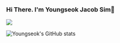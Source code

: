 ### Hi There. I'm Youngseok Jacob Sim👋


<a href="https://hits.seeyoufarm.com"><img src="https://hits.seeyoufarm.com/api/count/incr/badge.svg?url=https%3A%2F%2Fgithub.com%2FSupreme-YS&count_bg=%2379C83D&title_bg=%23555555&icon=&icon_color=%23E7E7E7&title=hits&edge_flat=false"/></a>


![Youngseok's GitHub stats](https://github-readme-stats.vercel.app/api?username=Supreme-YS&theme=dark&show_icons=true)

